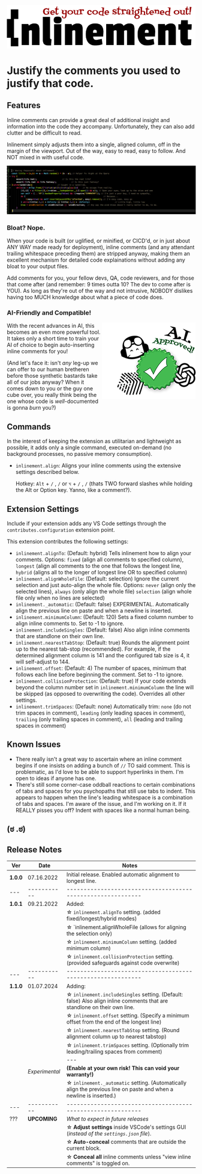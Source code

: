 ![Basic Execution](images/title.gif)

# Justify the comments you used to justify that code.

## Features

Inline comments can provide a great deal of additional insight and information into the code they accompany. Unfortunately, they can also add clutter and be difficult to read.

Inlinement simply adjusts them into a single, aligned column, off in the margin of the viewport. Out of the way, easy to read, easy to follow. And NOT mixed in with useful code.

![Basic Execution](images/inlinement.gif)

### Bloat? Nope.

When your code is built (or uglified, or minified, or CICD'd, or in just about ANY WAY made ready for deployment), inline comments (and any attendant trailing whitespace preceding them) are stripped anyway, making them an excellent mechanism for detailed code explainations without adding any bloat to your output files. 

Add comments for you, your fellow devs, QA, code reviewers, and for those that come after (and remember: 9 times outta 10? The dev to come after is YOU). As long as they're out of the way and not intrusive, NOBODY dislikes having too MUCH knowledge about what a piece of code does.


### AI-Friendly and Compatible!
<img align="right" width="250" src="./images/ai-a-ok.png">

With the recent advances in AI, this becomes an even more powerful tool. It takes only a short time to train your AI of choice to begin auto-inserting inline comments for you!

(And let's face it: isn't _any_ leg-up we can offer to our human bretheren before those synthetic bastards take all of our jobs anyway? When it comes down to you or the guy one cube over, you really think being the one whose code is _well_-documented is gonna _burn_ you?)

## Commands

In the interest of keeping the extension as utilitarian and lightweight as possible, it adds only a single command, executed on-demand (no background processes, no passive memory consumption).

* `inlinement.align`: Aligns your inline comments using the extensive settings described below. 
  
  Hotkey: `Alt` + `/` , `/` or `⌥` + `/` , `/` (thats TWO forward slashes while holding the Alt or Option key. Yanno, like a comment?).

## Extension Settings

Include if your extension adds any VS Code settings through the `contributes.configuration` extension point.

This extension contributes the following settings:

* `inlinement.alignTo`: (Default: hybrid) Tells inlinement how to align your comments. Options: `fixed` (align all comments to specified column), `longest` (align all comments to the one that follows the longest line, `hybrid` (aligns all to the longer of longest line OR to specified column)
* `inlinement.alignWholeFile`: (Default: selection) Ignore the current selection and just auto-align the whole file. Options: `never` (align only the selected lines), `always` (only align the whole file) `selection` (align whole file only when no lines are selected)
* `inlinement._automatic`: (Default: false) EXPERIMENTAL. Automatically align the previous line on paste and when a newline is inserted.
* `inlinement.minimumColumn`: (Default: 120) Sets a fixed column number to align inline comments to. Set to -1 to ignore.
* `inlinement.includeSingles`: (Default: false) Also align inline comments that are standlone on their own line.
* `inlinement.nearestTabStop`: (Default: true) Rounds the alignment point up to the nearest tab-stop (recommended). For example, if the determined alignment column is 141 and the configured tab size is 4, it will self-adjust to 144.
* `inlinement.offset`: (Default: 4) The number of spaces, minimum that follows each line before beginning the comment. Set to -1 to ignore.
* `inlinement.collisionProtection`: (Default: true) If your code extends beyond the column number set in `inlinement.minimumColumn` the line will be skipped (as opposed to overwriting the code). Overrides all other settings.
* `inlinement.trimSpaces`: (Default: none) Automatically trim: `none` (do not trim spaces in comment), `leading` (only leading spaces in comment), `trailing` (only trailing spaces in comment), `all` (leading and trailing spaces in comment)

## Known Issues

* There really isn't a great way to ascertain where an inline comment begins if one insists on adding a bunch of `//` TO said comment. This is problematic, as I'd love to be able to support hyperlinks in them. I'm open to ideas if anyone has one.
* There's still some corner-case oddball reactions to certain combinations of tabs and spaces for you psychopaths that still use tabs to indent. This appears to happen when the line's leading whitespace is a combination of tabs and spaces. I'm aware of the issue, and I'm working on it. If it REALLY pisses you off? Indent with spaces like a normal human being. 

## (ಠ .ಠ)

## Release Notes

|Ver|Date|Notes|
|---|----|-----|
|**1.0.0**|07.16.2022|Initial release. Enabled automatic alignment to longest line.
|---|-----------|-----------------------------------------------------------
|**1.0.1**|09.21.2022|Added: 
|||☆ `inlinement.alignTo` setting.           (added fixed/longest/hybrid modes)
|||☆ `inlinement.alignWholeFile             (allows for aligning the selection only)
|||☆ `inlinement.minimumColumn` setting.     (added minimum column)
|||☆ `inlinement.collisionProtection` setting.   (provided safeguards against code overwrite)
|---|-----------|-----------------------------------------------------------
|**1.1.0**|01.07.2024|Adding:
|||☆ `inlinement.includeSingles` setting.    (Default: false) Also align inline comments that are standlone on their own line.
|||☆ `inlinement.offset` setting.            (Specify a minimum offset from the end of the longest line)
|||☆ `inlinement.nearestTabStop` setting.   (Round alignment column up to nearest tabstop)
|||☆ `inlinement.trimSpaces` setting.        (Optionally trim leading/trailing spaces from comment)
|||---
||_Experimental_|**(Enable at your own risk! This can void your warranty!)**
|||☆ `inlinement._automatic` setting.          (Automatically align the previous line on paste and when a newline is inserted.)
|---|-----------|-----------------------------------------------------------
|???|**UPCOMING**|_What to expect in future releases_
|||☆ **Adjust settings** inside VSCode's settings GUI (_instead of the `settings.json` file_).
|||☆ **Auto-conceal** comments that are outside the current block.
|||☆ **Conceal all** inline comments unless "view inline comments" is toggled on.
